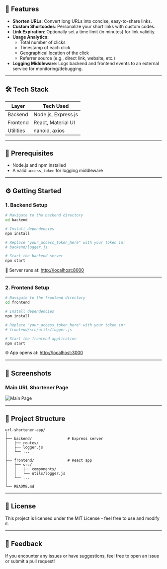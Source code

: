 

## 🚀 Features

- **Shorten URLs**: Convert long URLs into concise, easy-to-share links.
- **Custom Shortcodes**: Personalize your short links with custom codes.
- **Link Expiration**: Optionally set a time limit (in minutes) for link validity.
- **Usage Analytics**:
  - Total number of clicks
  - Timestamp of each click
  - Geographical location of the click
  - Referrer source (e.g., direct link, website, etc.)
- **Logging Middleware**: Logs backend and frontend events to an external service for monitoring/debugging.

---

## 🛠️ Tech Stack

| Layer      | Tech Used                    |
|------------|------------------------------|
| Backend    | Node.js, Express.js          |
| Frontend   | React, Material UI           |
| Utilities  | nanoid, axios                |

---

## 🧰 Prerequisites

- Node.js and npm installed
- A valid `access_token` for logging middleware

---

## ⚙️ Getting Started

### 1. Backend Setup

```bash
# Navigate to the backend directory
cd backend

# Install dependencies
npm install

# Replace "your_access_token_here" with your token in:
# backend/logger.js

# Start the backend server
npm start
````

📍 Server runs at: [http://localhost:8000](http://localhost:8000)

---

### 2. Frontend Setup

```bash
# Navigate to the frontend directory
cd frontend

# Install dependencies
npm install

# Replace "your_access_token_here" with your token in:
# frontend/src/utils/logger.js

# Start the frontend application
npm start
```

🌐 App opens at: [http://localhost:3000](http://localhost:3000)

---

## 📸 Screenshots

### Main URL Shortener Page

![Main Page](https://i.imgur.com/k2jNq1B.png)


---

## 📁 Project Structure

```
url-shortener-app/
│
├── backend/                # Express server
│   ├── routes/
│   ├── logger.js
│   └── ...
│
├── frontend/               # React app
│   ├── src/
│   │   ├── components/
│   │   └── utils/logger.js
│   └── ...
│
└── README.md
```

---

## 📝 License

This project is licensed under the MIT License - feel free to use and modify it.

---

## 💬 Feedback

If you encounter any issues or have suggestions, feel free to open an issue or submit a pull request!

```
